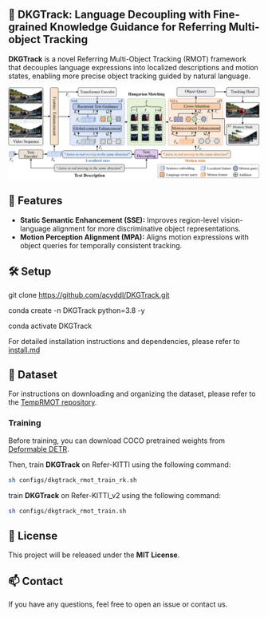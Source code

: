 ## 🚀 DKGTrack: Language Decoupling with Fine-grained Knowledge Guidance for Referring Multi-object Tracking

**DKGTrack** is a novel Referring Multi-Object Tracking (RMOT) framework that decouples language expressions into localized descriptions and motion states, enabling more precise object tracking guided by natural language.
<p align="center"><img src="./assets/framework.png" width="800"/></p>

## 🔧 Features

- **Static Semantic Enhancement (SSE):** Improves region-level vision-language alignment for more discriminative object representations.
- **Motion Perception Alignment (MPA):** Aligns motion expressions with object queries for temporally consistent tracking.

## 🛠️ Setup
git clone https://github.com/acyddl/DKGTrack.git

conda create -n DKGTrack python=3.8 -y

conda activate DKGTrack

For detailed installation instructions and dependencies, please refer to [install.md](https://github.com/acyddl/DKGTrack/blob/main/Install.md)

## 📅 Dataset
For instructions on downloading and organizing the dataset, please refer to the [TempRMOT repository](https://github.com/zyn213/TempRMOT).

### Training
Before training, you can download COCO pretrained weights from [Deformable DETR](https://github.com/fundamentalvision/Deformable-DETR).

Then, train **DKGTrack** on Refer-KITTI using the following command:
```bash
sh configs/dkgtrack_rmot_train_rk.sh
```
train **DKGTrack** on Refer-KITTI_v2 using the following command:
```bash
sh configs/dkgtrack_rmot_train.sh
```

## 📜 License

This project will be released under the **MIT License**.

## 📫 Contact

If you have any questions, feel free to open an issue or contact us.

